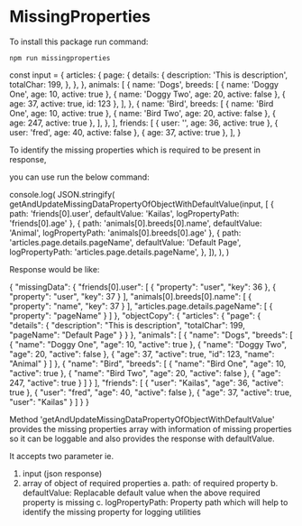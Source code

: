 # MissingProperties

To install this package run command:

    npm run missingproperties
    
const input = {
  articles: {
    page: {
      details: {
        description: 'This is description',
        totalChar: 199,
      },
    },
  },
  animals: [
    {
      name: 'Dogs',
      breeds: [
        { name: 'Doggy One', age: 10, active: true },
        { name: 'Doggy Two', age: 20, active: false },
        { age: 37, active: true, id: 123 },
      ],
    },
    {
      name: 'Bird',
      breeds: [
        { name: 'Bird One', age: 10, active: true },
        { name: 'Bird Two', age: 20, active: false },
        { age: 247, active: true },
      ],
    },
  ],
  friends: [
    { user: '', age: 36, active: true },
    { user: 'fred', age: 40, active: false },
    { age: 37, active: true },
  ],
}

To identify the missing properties which is required to be present in response,

you can use run the below command:

console.log(
  JSON.stringify(
    getAndUpdateMissingDataPropertyOfObjectWithDefaultValue(input, [
      { path: 'friends[0].user', defaultValue: 'Kailas', logPropertyPath: 'friends[0].age' },
      { path: 'animals[0].breeds[0].name', defaultValue: 'Animal', logPropertyPath: 'animals[0].breeds[0].age' },
      {
        path: 'articles.page.details.pageName',
        defaultValue: 'Default Page',
        logPropertyPath: 'articles.page.details.pageName',
      },
    ]),
  ),
)

Response would be like:

{
  "missingData": {
    "friends[0].user": [
      {
        "property": "user",
        "key": 36
      },
      {
        "property": "user",
        "key": 37
      }
    ],
    "animals[0].breeds[0].name": [
      {
        "property": "name",
        "key": 37
      }
    ],
    "articles.page.details.pageName": [
      {
        "property": "pageName"
      }
    ]
  },
  "objectCopy": {
    "articles": {
      "page": {
        "details": {
          "description": "This is description",
          "totalChar": 199,
          "pageName": "Default Page"
        }
      }
    },
    "animals": [
      {
        "name": "Dogs",
        "breeds": [
          {
            "name": "Doggy One",
            "age": 10,
            "active": true
          },
          {
            "name": "Doggy Two",
            "age": 20,
            "active": false
          },
          {
            "age": 37,
            "active": true,
            "id": 123,
            "name": "Animal"
          }
        ]
      },
      {
        "name": "Bird",
        "breeds": [
          {
            "name": "Bird One",
            "age": 10,
            "active": true
          },
          {
            "name": "Bird Two",
            "age": 20,
            "active": false
          },
          {
            "age": 247,
            "active": true
          }
        ]
      }
    ],
    "friends": [
      {
        "user": "Kailas",
        "age": 36,
        "active": true
      },
      {
        "user": "fred",
        "age": 40,
        "active": false
      },
      {
        "age": 37,
        "active": true,
        "user": "Kailas"
      }
    ]
  }
}


Method 'getAndUpdateMissingDataPropertyOfObjectWithDefaultValue' provides the missing properties array with information of missing properties 
so it can be loggable and also provides the response with defaultValue.

It accepts two parameter ie. 
1. input (json response)
2. array of object of required properties 
   a. path: of required property
   b. defaultValue: Replacable default value when the above required property is missing
   c. logPropertyPath: Property path which will help to identify the missing property for logging utilities


